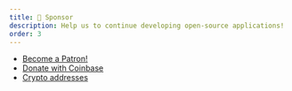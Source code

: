 ```yaml
---
title: 🥰 Sponsor
description: Help us to continue developing open-source applications!
order: 3
---
```


- [Become a Patron!](https://www.patreon.com/dreamnet)
- [Donate with Coinbase](https://commerce.coinbase.com/checkout/24a8bcb6-22db-4166-9bea-fb24fe78f1cd)
- [Crypto addresses](https://opendreamnet.notion.site/19bc044df5d147daa273793b100b09a8?v=eeae2581d0cd4a3087050203a787a30e)